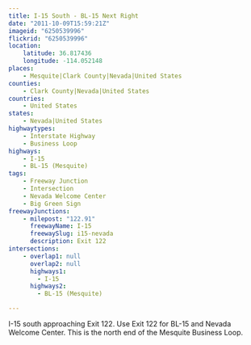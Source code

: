 ```yaml
---
title: I-15 South - BL-15 Next Right
date: "2011-10-09T15:59:21Z"
imageid: "6250539996"
flickrid: "6250539996"
location:
    latitude: 36.817436
    longitude: -114.052148
places:
    - Mesquite|Clark County|Nevada|United States
counties:
    - Clark County|Nevada|United States
countries:
    - United States
states:
    - Nevada|United States
highwaytypes:
    - Interstate Highway
    - Business Loop
highways:
    - I-15
    - BL-15 (Mesquite)
tags:
    - Freeway Junction
    - Intersection
    - Nevada Welcome Center
    - Big Green Sign
freewayJunctions:
    - milepost: "122.91"
      freewayName: I-15
      freewaySlug: i15-nevada
      description: Exit 122
intersections:
    - overlap1: null
      overlap2: null
      highways1:
        - I-15
      highways2:
        - BL-15 (Mesquite)

---
```

I-15 south approaching Exit 122.  Use Exit 122 for BL-15 and Nevada Welcome Center.  This is the north end of the Mesquite Business Loop.